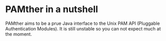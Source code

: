 # PAMther in a nutshell #
PAMther aims to be a prue Java interface to the Unix PAM API (Pluggable Authentication Modules).
It is still unstable so you can not expect much at the moment. 

